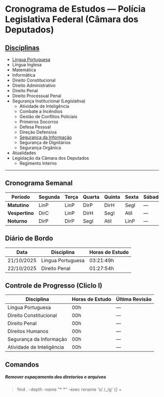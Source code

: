 # Cronograma de Estudos — Polícia Legislativa Federal (Câmara dos Deputados)

## [Disciplinas](../a_cronograma/disciplinas.md)

* [Língua Portuguesa](../b_disciplinas/a_modulo_basico/a_lingua_portuguesa/lingua_portuguesa.md)
* Língua Inglesa  
* Matemática  
* Informática  
* Direito Constitucional  
* Direito Administrativo  
* Direito Penal  
* Direito Processual Penal  
* Segurança Institucional (Legislativa)  
    * Atividade de Inteligência
    * Combate a Incêndios
    * Gestão de Conflitos Policiais
    * Primeiros Socorros
    * Defesa Pessoal
    * Direção Defensiva
    * [Segurança da Informação](../b_disciplinas/c_modulo_especialista/seguranca_da_informacao/seguranca_da_informacao.md)
    * Segurança de Dignitários
    * Segurança Orgânica  
* Atualidades  
* Legislação da Câmara dos Deputados
    * Regimento Interno

---

## Cronograma Semanal

|Período|Segunda|Terça|Quarta|Quinta|Sexta|Sábado|Domingo|
|---|---|---|---|----|---|---|---|
|**Matutino**|LinP|LinP|DirP|DirH|SegI|—|LinP|
| **Vespertino**|DirC|LinP|DirH|SegI|AtiI|—|DirC|
| **Noturno**|DirP|DirP|SegI|AtiI|LinP|—|DirP|

## Diário de Bordo

|Data|Disciplina|Horas de Estudo|
|---|---|---|
|21/10/2025|Língua Portuguesa|03:21:49h|
|22/10/2025|Direito Penal|01:27:54h|

## Controle de Progresso (Cliclo I)

| Disciplina | Horas de Estudo | Última Revisão |
|---|---|---|
|Língua Portuguesa|00h|—|
|Direito Constitucional|00h|—|
|Direito Penal|00h|—|
|Direitos Humanos|00h|—|
|Segurança da Informação|00h|—|
|Atividade de Inteligência|00h|—|

## Comandos

##### Remover espaçamento dos diretorios e arquivos
> find . -depth -name "* *" -exec rename 's/ /_/g' {} +
